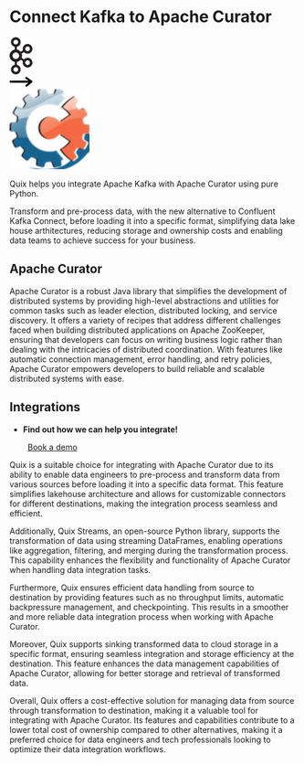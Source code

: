 # Connect Kafka to Apache Curator

<div class="connect-images cards blog-grid-card" markdown>
<div>
<img src="../images/kafka_logo.png" width="40px" />
</div>
<div>
<img src="../images/arrow.svg" width="40px" />
</div>
<div>
<img src="./images/apache-curator_1.jpg" />
</div>
</div>

Quix helps you integrate Apache Kafka with Apache Curator using pure Python.

Transform and pre-process data, with the new alternative to Confluent Kafka Connect, before loading it into a specific format, simplifying data lake house arthitectures, reducing storage and ownership costs and enabling data teams to achieve success for your business.

## Apache Curator

Apache Curator is a robust Java library that simplifies the development of distributed systems by providing high-level abstractions and utilities for common tasks such as leader election, distributed locking, and service discovery. It offers a variety of recipes that address different challenges faced when building distributed applications on Apache ZooKeeper, ensuring that developers can focus on writing business logic rather than dealing with the intricacies of distributed coordination. With features like automatic connection management, error handling, and retry policies, Apache Curator empowers developers to build reliable and scalable distributed systems with ease.

## Integrations

<div class="grid cards" markdown>

- __Find out how we can help you integrate!__

    <a class="md-button md-button--primary" href="https://share.hsforms.com/1iW0TmZzKQMChk0lxd_tGiw4yjw2?__hstc=175542013.2303933fbd746c0ac86d9ccbe9bc9100.1728383268831.1729603416735.1729620918855.31&__hssc=175542013.1.1729620918855&__hsfp=2132701734" target="_blank" style="margin:.5rem;">Book a demo</a>

</div>


Quix is a suitable choice for integrating with Apache Curator due to its ability to enable data engineers to pre-process and transform data from various sources before loading it into a specific data format. This feature simplifies lakehouse architecture and allows for customizable connectors for different destinations, making the integration process seamless and efficient.

Additionally, Quix Streams, an open-source Python library, supports the transformation of data using streaming DataFrames, enabling operations like aggregation, filtering, and merging during the transformation process. This capability enhances the flexibility and functionality of Apache Curator when handling data integration tasks.

Furthermore, Quix ensures efficient data handling from source to destination by providing features such as no throughput limits, automatic backpressure management, and checkpointing. This results in a smoother and more reliable data integration process when working with Apache Curator.

Moreover, Quix supports sinking transformed data to cloud storage in a specific format, ensuring seamless integration and storage efficiency at the destination. This feature enhances the data management capabilities of Apache Curator, allowing for better storage and retrieval of transformed data.

Overall, Quix offers a cost-effective solution for managing data from source through transformation to destination, making it a valuable tool for integrating with Apache Curator. Its features and capabilities contribute to a lower total cost of ownership compared to other alternatives, making it a preferred choice for data engineers and tech professionals looking to optimize their data integration workflows.

